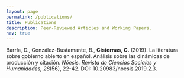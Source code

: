 ```yaml
---
layout: page
permalink: /publications/
title: Publications
description: Peer-Reviewed Articles and Working Papers.
nav: true
---
```


<div class="publications">

Barría, D., González-Bustamante, B., <strong>Cisternas, C.</strong> (2019). La literatura sobre gobierno abierto en español. Análisis sobre las dinámicas de producción y citación. <em>Nóesis. Revista de Ciencias Sociales y Humanidades, 28</em>(56), 22-42. DOI: 10.20983/noesis.2019.2.3.

</div>
